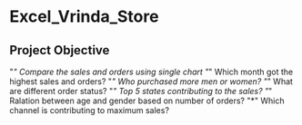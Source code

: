 # Excel_Vrinda_Store

## Project Objective

"*" Compare the sales and orders using single chart
"*" Which month got the highest sales and orders?
"*" Who purchased more men or women?
"*" What are different order status?
"*" Top 5 states contributing to the sales?
"*" Ralation between age and gender based on number of orders?
"*" Which channel is contributing to maximum sales?
